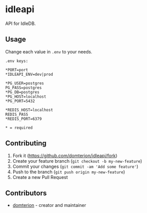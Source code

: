 # idleapi

API for IdleDB.


## Usage

Change each value in `.env` to your needs.

```
.env keys:

*PORT=port
*IDLEAPI_ENV=dev|prod

*PG_USER=postgres
PG_PASS=postgres
*PG_DB=postgres
*PG_HOST=localhost
*PG_PORT=5432

*REDIS_HOST=localhost
REDIS_PASS
*REDIS_PORT=6379

* = required
```

## Contributing

1. Fork it (<https://github.com/domterion/idleapi/fork>)
2. Create your feature branch (`git checkout -b my-new-feature`)
3. Commit your changes (`git commit -am 'Add some feature'`)
4. Push to the branch (`git push origin my-new-feature`)
5. Create a new Pull Request

## Contributors

- [domterion](https://github.com/domterion) - creator and maintainer
